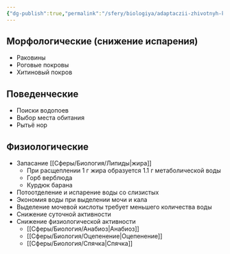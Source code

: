 ```yaml
---
{"dg-publish":true,"permalink":"/sfery/biologiya/adaptaczii-zhivotnyh-k-nedostatku-vody/","tags":["Экология"]}
---
```


## Морфологические (снижение испарения)
- Раковины 
- Роговые покровы 
- Хитиновый покров 
## Поведенческие 
- Поиски водопоев 
- Выбор места обитания 
- Рытьё нор
## Физиологические 
- Запасание [[Сферы/Биология/Липиды\|жира]]
	- При расщеплении 1 г жира образуется 1.1 г метаболической воды 
	- Горб верблюда 
	- Курдюк барана 
- Потоотделение и испарение воды со слизистых 
- Экономия воды при выделении мочи и кала 
- Выделение мочевой кислоты требует меньшего количества воды 
- Снижение суточной активности 
- Снижение физиологической активности 
	- [[Сферы/Биология/Анабиоз\|Анабиоз]]
	- [[Сферы/Биология/Оцепенение\|Оцепенение]]
	- [[Сферы/Биология/Спячка\|Спячка]]